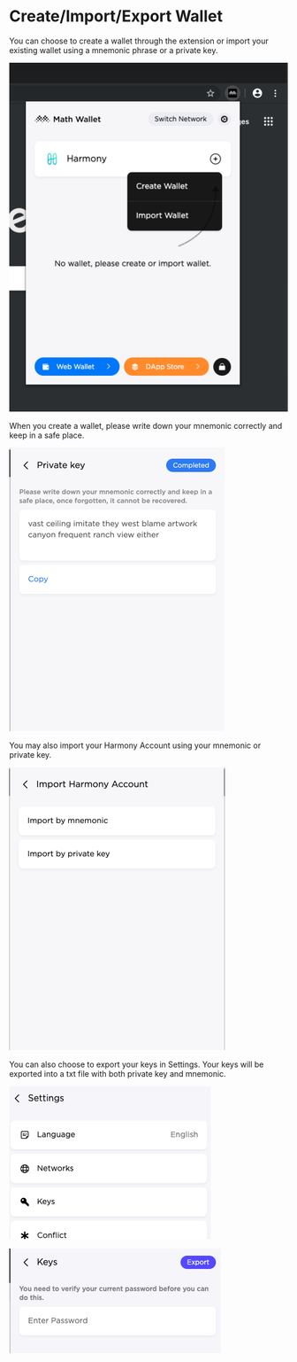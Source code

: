 # Create/Import/Export Wallet

You can choose to create a wallet through the extension or import your existing wallet using a mnemonic phrase or a private key.

![](<../../../../.gitbook/assets/image (29) (2) (2) (2) (2) (1) (1) (1).png>)

When you create a wallet, please write down your mnemonic correctly and keep in a safe place.&#x20;

![](<../../../../.gitbook/assets/image (67) (1).png>)

You may also import your Harmony Account using your mnemonic or private key.

![](<../../../../.gitbook/assets/image (73) (2) (2) (2) (2) (2) (2) (2) (2) (1) (2) (2) (2) (2) (2) (2) (2) (1) (1) (1) (1).png>)

You can also choose to export your keys in Settings. Your keys will be exported into a txt file with both private key and mnemonic.

![](<../../../../.gitbook/assets/image (116).png>)

![](<../../../../.gitbook/assets/image (117).png>)
